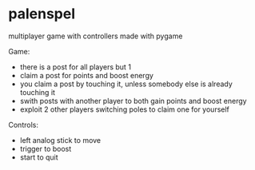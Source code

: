# palenspel
multiplayer game with controllers made with pygame

Game:
- there is a post for all players but 1
- claim a post for points and boost energy
- you claim a post by touching it, unless somebody else is already touching it
- swith posts with another player to both gain points and boost energy
- exploit 2 other players switching poles to claim one for yourself

Controls:
- left analog stick to move
- trigger to boost
- start to quit
